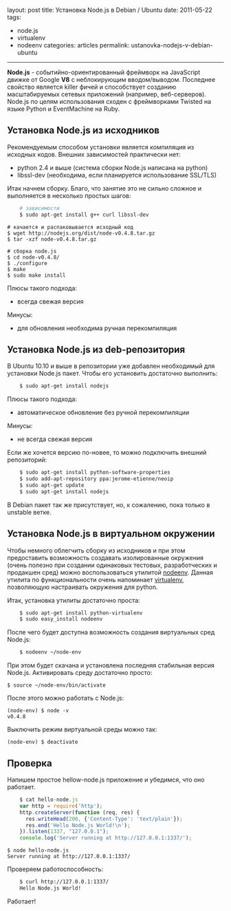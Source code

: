 layout: post
title: Установка Node.js в Debian / Ubuntu 
date: 2011-05-22
tags:
- node.js
-  virtualenv
-  nodeenv
categories: articles
permalink: ustanovka-nodejs-v-debian-ubuntu

---

**Node.js** - событийно-ориентированный фреймворк на JavaScript движке
от Google **V8** с неблокирующим вводом/выводом. Последнее свойство является
killer фичей и способствует созданию масштабируемых сетевых приложений
(например, веб-серверов).  Node.js по целям использования сходен с фреймворками
Twisted на языке Python и EventMachine на Ruby.

<!-- more -->

Установка Node.js из исходников
-------------------------------

Рекомендуемым способом установки является компиляция из исходных кодов. Внешних
зависимостей практически нет:

  * python 2.4 и выше (система сборки Node.js написана на python)
  * libssl-dev (необходима, если планируется использование SSL/TLS)

Итак начнем сборку. Благо, что занятие это не сильно сложное и выполняется в
несколько простых шагов:

``` bash
    # зависимости
    $ sudo apt-get install g++ curl libssl-dev
```
    # качается и распаковывается исходный код
    $ wget http://nodejs.org/dist/node-v0.4.8.tar.gz
    $ tar -xzf node-v0.4.8.tar.gz

    # сборка node.js
    $ cd node-v0.4.8/
    $ ./configure
    $ make
    $ sudo make install

Плюсы такого подхода:

  * всегда свежая версия

Минусы:

  * для обновления необходима ручная перекомпиляция


Установка Node.js из deb-репозитория
------------------------------------

В Ubuntu 10.10 и выше в репозитории уже добавлен необходимый для установки
Node.js пакет. Чтобы его установить достаточно выполнить:

``` bash
    $ sudo apt-get install nodejs
```
Плюсы такого подхода:

  * автоматическое обновление без ручной перекомпиляции

Минусы:

  * не всегда свежая версия

Если же хочется версию по-новее, то можно подключить внешний репозиторий:

``` bash
    $ sudo apt-get install python-software-properties
    $ sudo add-apt-repository ppa:jerome-etienne/neoip
    $ sudo apt-get update
    $ sudo apt-get install nodejs
```
В Debian пакет так же присутствует, но, к сожалению, пока только в unstable
ветке.

Установка Node.js в виртуальном окружении
-----------------------------------------

Чтобы немного облегчить сборку из исходников и при этом предоставить
возможность создавать изолированные окружения (очень полезно при создании
одинаковых тестовых, разработческих и продакшен сред) можно воспользоваться
утилитой [nodeenv](http://pypi.python.org/pypi/nodeenv "Утилита для создания
виртуального окружения для Node.js"). Данная утилита по функциональности
очень напоминает [virtualenv](http://pypi.python.org/pypi/virtualenv),
позволяющую настраивать окружения для python.

Итак, установка утилиты достаточно проста:

``` bash
    $ sudo apt-get install python-virtualenv
    $ sudo easy_install nodeenv
```
После чего будет доступна возможность создания виртуальных сред Node.js:

``` bash
    $ nodeenv ~/node-env
```
При этом будет скачана и установлена последняя стабильная версия Node.js.
Активировать среду достаточно просто:

    $ source ~/node-env/bin/activate

После этого можно работать с Node.js:

    (node-env) $ node -v
    v0.4.8

Выключить режим виртуальной среды можно так:

    (node-env) $ deactivate

Проверка
--------

Напишем простое hellow-node.js приложение и убедимся, что оно работает.

``` javascript
    $ cat hello-node.js
    var http = require('http');
    http.createServer(function (req, res) {
      res.writeHead(200, {'Content-Type': 'text/plain'});
      res.end('Hello Node.js World!\n');
    }).listen(1337, "127.0.0.1");
    console.log('Server running at http://127.0.0.1:1337/');
```
    $ node hello-node.js
    Server running at http://127.0.0.1:1337/

Проверяем работоспособность:

``` bash
    $ curl http://127.0.0.1:1337/
    Hello Node.js World!
```
Работает!
